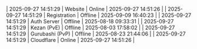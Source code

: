 | 2025-09-27 14:51:29 | Website | Online | 2025-09-27 14:51:26 |
| 2025-09-27 14:51:29 | Registration | Offline | 2025-09-09 16:40:23 |
| 2025-09-27 14:51:29 | Auth Server | Offline | 2025-08-18 09:33:31 |
| 2025-09-27 14:51:29 | Kezan (PvE) | Offline | 2025-08-03 17:58:02 |
| 2025-09-27 14:51:29 | Gurubashi (PvP) | Offline | 2025-08-23 21:44:06 |
| 2025-09-27 14:51:29 | Cloudflare | Online | 2025-09-27 14:51:26 |
